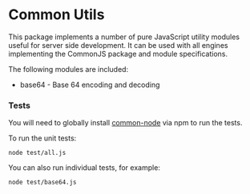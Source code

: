 # Common Utils

This package implements a number of pure JavaScript utility modules useful for server side development. 
It can be used with all engines implementing the CommonJS package and module specifications.

The following modules are included:

* base64 - Base 64 encoding and decoding

### Tests

You will need to globally install [common-node](http://oleg.github.com/common-node/) via npm to run the tests.

To run the unit tests:

    node test/all.js

You can also run individual tests, for example:

 	node test/base64.js

